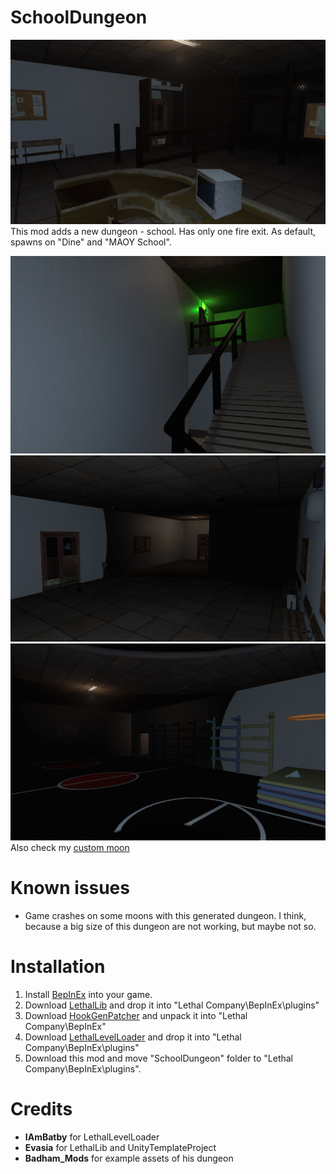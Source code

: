 # SchoolDungeon
![Screenshot_1](https://raw.githubusercontent.com/RazrabGit/SchoolDungeon/main/Screenshots/Screenshot_1.png "Screenshot_1")
This mod adds a new dungeon - school. Has only one fire exit. As default, spawns on "Dine" and "MAOY School".

![Screenshot_2](https://raw.githubusercontent.com/RazrabGit/SchoolDungeon/main/Screenshots/Screenshot_2.png "Screenshot_2")
![Screenshot_3](https://raw.githubusercontent.com/RazrabGit/SchoolDungeon/main/Screenshots/Screenshot_3.png "Screenshot_3")
![Screenshot_4](https://raw.githubusercontent.com/RazrabGit/SchoolDungeon/main/Screenshots/Screenshot_4.png "Screenshot_4")
Also check my [custom moon](https://thunderstore.io/c/lethal-company/p/MrUnrealTeam/SchoolMoon/)
# Known issues
- Game crashes on some moons with this generated dungeon. I think, because a big size of this dungeon are not working, but maybe not so.
# Installation
1. Install [BepInEx](https://thunderstore.io/c/lethal-company/p/BepInEx/BepInExPack/) into your game. 
2. Download [LethalLib](https://thunderstore.io/c/lethal-company/p/Evaisa/LethalLib/) and drop it into "Lethal Company\BepInEx\plugins\"
3. Download [HookGenPatcher](https://thunderstore.io/c/lethal-company/p/Evaisa/HookGenPatcher/) and unpack it into "Lethal Company\BepInEx\"
4. Download [LethalLevelLoader](https://thunderstore.io/c/lethal-company/p/IAmBatby/LethalLevelLoader/) and drop it into "Lethal Company\BepInEx\plugins\"
5. Download this mod and move "SchoolDungeon" folder to "Lethal Company\BepInEx\\plugins\".
# Credits
- **IAmBatby** for LethalLevelLoader
- **Evasia** for LethalLib and UnityTemplateProject
- **Badham_Mods** for example assets of his dungeon
